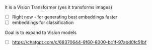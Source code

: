 It is a Vision Transformer (yes it transforms images)
    
- [ ] Right now - for generating best embeddings faster
- [ ] embeddings for classification

Goal is to expand to Vision models
- [ ] https://chatgpt.com/c/68370644-8f60-8000-bc1f-97abd0fc51bf
